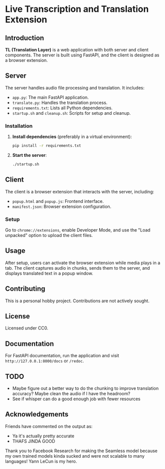 
# Live Transcription and Translation Extension

## Introduction
**TL (Translation Layer)** is a web application with both server and client components. The server is built using FastAPI, and the client is designed as a browser extension.

## Server
The server handles audio file processing and translation. It includes:
- `app.py`: The main FastAPI application.
- `translate.py`: Handles the translation process.
- `requirements.txt`: Lists all Python dependencies.
- `startup.sh` and `cleanup.sh`: Scripts for setup and cleanup.

### Installation
1. **Install dependencies** (preferably in a virtual environment):
   ```sh
   pip install -r requirements.txt
   ```
2. **Start the server**:
   ```sh
   ./startup.sh
   ```

## Client
The client is a browser extension that interacts with the server, including:
- `popup.html` and `popup.js`: Frontend interface.
- `manifest.json`: Browser extension configuration.

### Setup
Go to `chrome://extensions`, enable Developer Mode, and use the "Load unpacked" option to upload the client files.

## Usage
After setup, users can activate the browser extension while media plays in a tab. The client captures audio in chunks, sends them to the server, and displays translated text in a popup window.

## Contributing
This is a personal hobby project. Contributions are not actively sought.

## License
Licensed under CC0.

## Documentation
For FastAPI documentation, run the application and visit `http://127.0.0.1:8000/docs` or `/redoc`.

## TODO
- Maybe figure out a better way to do the chunking to improve translation accuracy? Maybe clean the audio if I have the headroom?
- See if whisper can do a good enough job with fewer resources

## Acknowledgements
Friends have commented on the output as:
- Ya it's actually pretty accurate
- THAFS JINDA GOOD

Thank you to Facebook Research for making the Seamless model because my own trained models kinda sucked and were not scalable to many languages! Yann LeCun is my hero.
